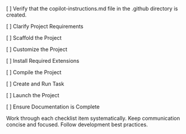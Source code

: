  [ ] Verify that the copilot-instructions.md file in the .github directory is created.

[ ] Clarify Project Requirements

[ ] Scaffold the Project

[ ] Customize the Project

[ ] Install Required Extensions

[ ] Compile the Project

[ ] Create and Run Task

[ ] Launch the Project

[ ] Ensure Documentation is Complete

Work through each checklist item systematically.
Keep communication concise and focused.
Follow development best practices.
